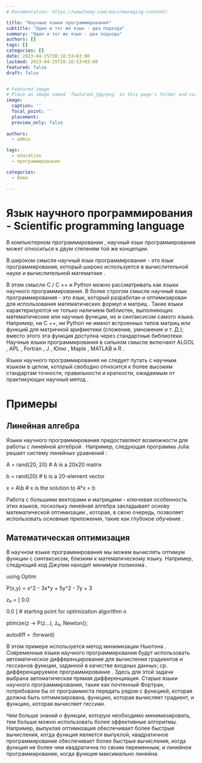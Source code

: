 ```yaml
---
# Documentation: https://wowchemy.com/docs/managing-content/

title: "Научные языки программирования"
subtitle: "Один и тот же язык - два подхода"
summary: "Один и тот же язык - два подхода"
authors: []
tags: []
categories: []
date: 2023-04-25T20:10:53+03:00
lastmod: 2023-04-25T20:10:53+03:00
featured: false
draft: false


# Featured image
# Place an image named `featured.jpg/png` in this page's folder and customize its options here.
image:
  caption: ''
  focal_point: ''
  placement: 
  preview_only: false
  
authors:
  - admin

tags:
  - education
  - программирование

categories:
  - Demo
  
---
```

# Язык научного программирования - Scientific programming language

В компьютерном программировании , научный язык программирования может относиться к двум степеням той же концепции.

В широком смысле научный язык программирования - это язык программирования, который широко используется в вычислительной науке и вычислительной математике .

В этом смысле C / C ++ и Python можно рассматривать как языки научного программирования. В более строгом смысле научный язык программирования - это язык, который разработан и оптимизирован для использования математических формул и матриц . Такие языки характеризуются не только наличием библиотек, выполняющих математические или научные функции, но и синтаксисом самого языка. Например, ни C ++, ни Python не имеют встроенных типов матриц или функций для матричной арифметики (сложение, умножение и т. Д.); вместо этого эта функция доступна через стандартные библиотеки. Научные языки программирования в сильном смысле включают ALGOL , APL , Fortran , J , Юлю , Maple , MATLAB и R . 

Языки научного программирования не следует путать с научным языком в целом, который свободно относится к более высоким стандартам точности, правильности и краткости, ожидаемым от практикующих научный метод . 

# Примеры 

## Линейная алгебра

Языки научного программирования предоставляют возможности для работы с линейной алгеброй . Например, следующая программа Julia решает систему линейных уравнений :

A = rand(20, 20) # A is a 20x20 matrix

b = rand(20) # b is a 20-element vector 

x = A\b # x is the solution to A*x = b 

Работа с большими векторами и матрицами - ключевая особенность этих языков, поскольку линейная алгебра закладывает основу математической оптимизации , которая, в свою очередь, позволяет использовать основные приложения, такие как глубокое обучение . 

## Математическая оптимизация 

В научном языке программирования мы можем вычислять оптимум функции с синтаксисом, близким к математическому языку. Например, следующий код Джулии находит минимум полинома . 

using Optim 

P(x,y) = x^2 - 3x*y + 5y^2 - 7y + 3 

z₀ = [ 0.0 

0.0 ] # starting point for optimization algorithm o

ptimize(z -> P(z...), z₀, Newton(); 

autodiff = :forward)

В этом примере используется метод минимизации Ньютона . Современные языки научного программирования будут использовать автоматическое дифференцирование для вычисления градиентов и гессианов функции, заданной в качестве входных данных; ср. дифференцируемое программирование . Здесь для этой задачи выбрана автоматическая прямая дифференциация. Старые языки научного программирования, такие как почтенный Фортран, потребовали бы от программиста передать рядом с функцией, которая должна быть оптимизирована, функцию, которая вычисляет градиент, и функцию, которая вычисляет гессиан. 

Чем больше знаний о функции, которую необходимо минимизировать, тем больше можно использовать более эффективные алгоритмы. Например, выпуклая оптимизация обеспечивает более быстрые вычисления, когда функция является выпуклой, квадратичное программирование обеспечивает более быстрые вычисления, когда функция не более чем квадратична по своим переменным, и линейное программирование, когда функция максимально линейна. 
